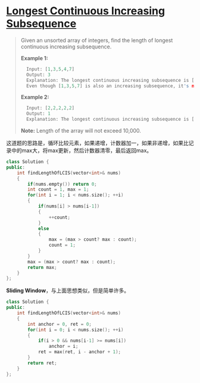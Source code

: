 # [Longest Continuous Increasing Subsequence][1]
> Given an unsorted array of integers, find the length of longest continuous increasing subsequence.  
> 
> **Example 1:**
> ```cpp
>	Input: [1,3,5,4,7]
>	Output: 3
>	Explanation: The longest continuous increasing subsequence is [1,3,5], its length is 3. 
>	Even though [1,3,5,7] is also an increasing subsequence, it's not a continuous one where 5 and 7 are separated by 4. 
> ```
> **Example 2:**
> ```cpp
>	Input: [2,2,2,2,2]
>	Output: 1
>	Explanation: The longest continuous increasing subsequence is [2], its length is 1. 
> ```
> **Note:** Length of the array will not exceed 10,000.

这道题的思路是，循环比较元素，如果递增，计数器加一，如果非递增，如果比记录中的max大，将max更新，然后计数器清零，最后返回max。
```cpp
class Solution {
public:
    int findLengthOfLCIS(vector<int>& nums) 
    {
        if(nums.empty()) return 0;
        int count = 1, max = 1;
        for(int i = 1; i < nums.size(); ++i)
        {
            if(nums[i] > nums[i-1])
            {
                ++count;
            }
            else
            {
                max = (max > count? max : count);
                count = 1;
            }    
        }
        max = (max > count? max : count);
        return max;       
    }
};
```
**Sliding Window**，与上面思想类似，但是简单许多。
```cpp
class Solution {
public:
    int findLengthOfLCIS(vector<int>& nums) 
    {     
        int anchor = 0, ret = 0;
        for(int i = 0; i < nums.size(); ++i)
        {
            if(i > 0 && nums[i-1] >= nums[i])
                anchor = i;
            ret = max(ret, i - anchor + 1);
        }
        return ret;
    }
};
```
[1]:https://leetcode.com/problems/longest-continuous-increasing-subsequence/description/
